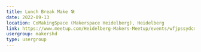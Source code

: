 ```yaml
---
title: Lunch Break Make 🛠️
date: 2022-09-13
location: CoMakingSpace (Makerspace Heidelberg), Heidelberg
link: https://www.meetup.com/Heidelberg-Makers-Meetup/events/wfjpssydcmbrb/
usergroup: makershd
type: usergroup
---
```

